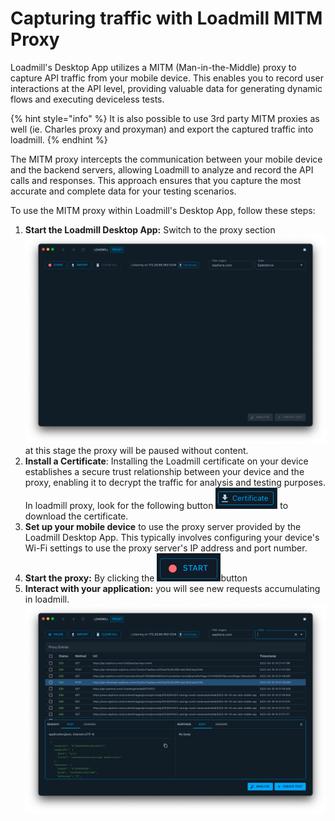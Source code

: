 # Capturing traffic with Loadmill MITM Proxy

Loadmill's Desktop App utilizes a MITM (Man-in-the-Middle) proxy to capture API traffic from your mobile device. This enables you to record user interactions at the API level, providing valuable data for generating dynamic flows and executing deviceless tests.

{% hint style="info" %}
It is also possible to use 3rd party MITM proxies as well (ie. Charles proxy and proxyman) and export the captured traffic into loadmill.
{% endhint %}

The MITM proxy intercepts the communication between your mobile device and the backend servers, allowing Loadmill to analyze and record the API calls and responses. This approach ensures that you capture the most accurate and complete data for your testing scenarios.

To use the MITM proxy within Loadmill's Desktop App, follow these steps:

1. **Start the Loadmill Desktop App:** Switch to the proxy section \
   ![](<../../.gitbook/assets/image (120).png>) \
   at this stage the proxy will be paused without content.
2. **Install a Certificate**: Installing the Loadmill certificate on your device establishes a secure trust relationship between your device and the proxy, enabling it to decrypt the traffic for analysis and testing purposes.\
   In loadmill proxy, look for the following button ![](<../../.gitbook/assets/image (9).png>) to download the certificate.
3. **Set up your mobile device** to use the proxy server provided by the Loadmill Desktop App. This typically involves configuring your device's Wi-Fi settings to use the proxy server's IP address and port number.
4. **Start the proxy:** By clicking the <img src="../../.gitbook/assets/image (22).png" alt="" data-size="line">button
5. **Interact with your application:** you will see new requests accumulating in loadmill.\
   ![](<../../.gitbook/assets/image (7).png>)
